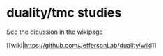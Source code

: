 # duality/tmc studies

See the dicussion in the wikipage

[[wiki|https://github.com/JeffersonLab/duality/wiki]]



